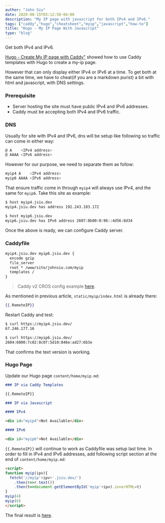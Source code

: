 ```yaml
---
author: "John Siu"
date: 2020-08-15T03:12:50-04:00
description: "My IP page with javascript for both IPv4 and IPv6."
tags: ["caddy","hugo","cheatsheet","myip","javascript","how-to"]
title: "Hugo - My IP Page With Javascript"
type: "blog"
---
```

Get both IPv4 and IPv6.
<!--more-->

[Hugo - Create My IP page with Caddy"](/blog/hugo-caddy-myip/) showed how to use Caddy templates with Hugo to create a my-ip page.

However that can only display either IPv4 or IPv6 at a time. To get both at the same time, we have to cheat(if you are a markdown purist) a bit with html and javascript, with DNS settings.

### Prerequisite

- Server hosting the site must have public IPv4 and IPv6 addresses.
- Caddy must be accepting both IPv4 and IPv6 traffic.

### DNS

Usually for site with IPv4 and IPv6, dns will be setup like following so traffic can come in either way:

```sh
@ A    <IPv4 address>
@ AAAA <IPv6 address>
```

However for our purpose, we need to separate them as follow:

```sh
myip4 A    <IPv4 address>
myip6 AAAA <IPv6 address>
```

That ensure traffic come in through `myip4` will always use IPv4, and the same for `myip6`. Take this site as example:

```sh
$ host myip4.jsiu.dev
myip4.jsiu.dev has address 192.243.103.172

$ host myip6.jsiu.dev
myip6.jsiu.dev has IPv6 address 2607:8b00:0:96::4d56:8d34
```

Once the above is ready, we can configure Caddy server.

### Caddyfile

```apache
myip4.jsiu.dev myip6.jsiu.dev {
  encode gzip
  file_server
  root * /www/site/johnsiu.com/myip
  templates /
}
```

> Caddy v2 CROS config example [here](/blog/caddyfile/#cros).

As mentioned in previous article, `static/myip/index.html` is already there:

```handlebars
{{.RemoteIP}}
```

Restart Caddy and test:

```sh
$ curl https://myip4.jsiu.dev/
67.246.177.16

$ curl https://myip6.jsiu.dev/
2604:6000:7c02:8c07:5d10:846e:ad27:6b3e
```

That confirms the text version is working.

### Hugo Page

Update our Hugo page `content/home/myip.md`:

```md
### IP via Caddy Templates

{{.RemoteIP}}

### IP via Javascript

#### IPv4

<div id="myip4">Not Available</div>

#### IPv6

<div id="myip6">Not Available</div>
```

`{{.RemoteIP}}` will continue to work as Caddyfile was setup last time. In order to fill in IPv4 and IPv6 addresses, add following script section at the end of `content/home/myip.md`:

```html
<script>
function myip(ipv){
  fetch('//myip'+ipv+'.jsiu.dev/')
    .then(r=>r.text())
    .then(t=>document.getElementById('myip'+ipv).innerHTML=t)
}
myip(4)
myip(6)
</script>
```

The final result is [here](/home/myip/).